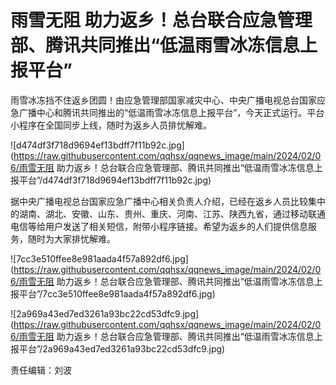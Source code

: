 # 雨雪无阻 助力返乡！总台联合应急管理部、腾讯共同推出“低温雨雪冰冻信息上报平台”

雨雪冰冻挡不住返乡团圆！由应急管理部国家减灾中心、中央广播电视总台国家应急广播中心和腾讯共同推出的“低温雨雪冰冻信息上报平台”，今天正式运行。平台小程序在全国同步上线，随时为返乡人员排忧解难。

![d474df3f718d9694ef13bdff7f11b92c.jpg](https://raw.githubusercontent.com/qqhsx/qqnews_image/main/2024/02/06/雨雪无阻 助力返乡！总台联合应急管理部、腾讯共同推出“低温雨雪冰冻信息上报平台”/d474df3f718d9694ef13bdff7f11b92c.jpg)

据中央广播电视总台国家应急广播中心相关负责人介绍，已经在返乡人员比较集中的湖南、湖北、安徽、山东、贵州、重庆、河南、江苏、陕西九省，通过移动联通电信等给用户发送了相关短信，附带小程序链接。希望为返乡的人们提供信息服务，随时为大家排忧解难。

![7cc3e510ffee8e981aada4f57a892df6.jpg](https://raw.githubusercontent.com/qqhsx/qqnews_image/main/2024/02/06/雨雪无阻 助力返乡！总台联合应急管理部、腾讯共同推出“低温雨雪冰冻信息上报平台”/7cc3e510ffee8e981aada4f57a892df6.jpg)

![2a969a43ed7ed3261a93bc22cd53dfc9.jpg](https://raw.githubusercontent.com/qqhsx/qqnews_image/main/2024/02/06/雨雪无阻 助力返乡！总台联合应急管理部、腾讯共同推出“低温雨雪冰冻信息上报平台”/2a969a43ed7ed3261a93bc22cd53dfc9.jpg)

责任编辑：刘波


